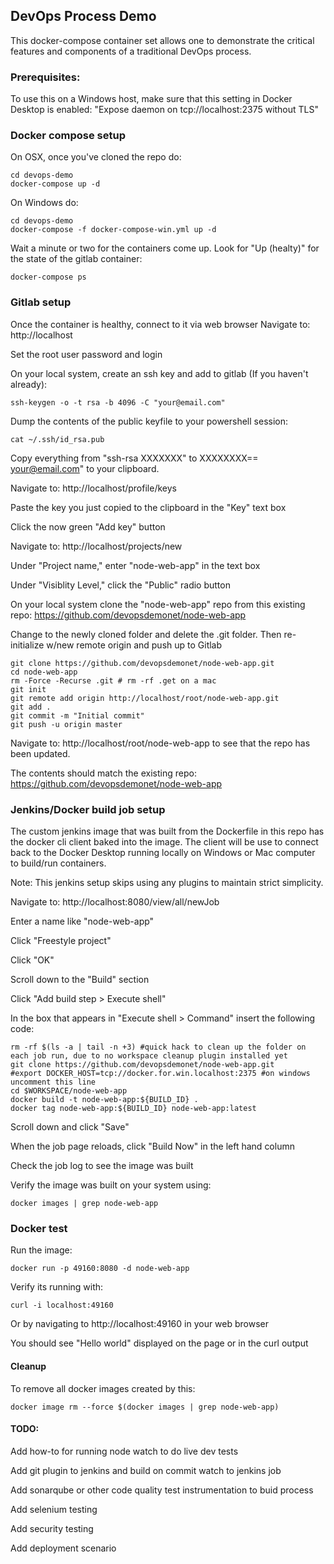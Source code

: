 ## DevOps Process Demo

This docker-compose container set allows one to demonstrate the critical features and components of a traditional DevOps process.

### Prerequisites:

To use this on a Windows host, make sure that this setting in Docker Desktop is enabled:
"Expose daemon on tcp://localhost:2375 without TLS"

### Docker compose setup

On OSX, once you've cloned the repo do:
```
cd devops-demo
docker-compose up -d
```

On Windows do:
```
cd devops-demo
docker-compose -f docker-compose-win.yml up -d
```

Wait a minute or two for the containers come up.
Look for "Up (healty)" for the state of the gitlab container:
```
docker-compose ps
```

### Gitlab setup

Once the container is healthy, connect to it via web browser
Navigate to: http://localhost

Set the root user password and login

On your local system, create an ssh key and add to gitlab (If you haven't already):
```
ssh-keygen -o -t rsa -b 4096 -C "your@email.com"
```

Dump the contents of the public keyfile to your powershell session:
```
cat ~/.ssh/id_rsa.pub
```

Copy everything from "ssh-rsa XXXXXXX" to XXXXXXXX== your@email.com" to your clipboard.

Navigate to: http://localhost/profile/keys

Paste the key you just copied to the clipboard in the "Key" text box

Click the now green "Add key" button

Navigate to: http://localhost/projects/new

Under "Project name," enter "node-web-app" in the text box

Under "Visiblity Level," click the "Public" radio button

On your local system clone the "node-web-app" repo from this existing repo: https://github.com/devopsdemonet/node-web-app

Change to the newly cloned folder and delete the .git folder. Then re-initialize w/new remote origin and push up to Gitlab
```
git clone https://github.com/devopsdemonet/node-web-app.git
cd node-web-app
rm -Force -Recurse .git # rm -rf .get on a mac
git init
git remote add origin http://localhost/root/node-web-app.git
git add .
git commit -m "Initial commit"
git push -u origin master
```

Navigate to: http://localhost/root/node-web-app to see that the repo has been updated.

The contents should match the existing repo: https://github.com/devopsdemonet/node-web-app

### Jenkins/Docker build job setup

The custom jenkins image that was built from the Dockerfile in this repo has the docker cli client baked into the image. The client will be use to connect back to the Docker Desktop running locally on Windows or Mac computer to build/run containers.

Note: This jenkins setup skips using any plugins to maintain strict simplicity.

Navigate to: http://localhost:8080/view/all/newJob

Enter a name like "node-web-app"

Click "Freestyle project"

Click "OK"

Scroll down to the "Build" section

Click "Add build step > Execute shell"

In the box that appears in "Execute shell > Command" insert the following code:
```
rm -rf $(ls -a | tail -n +3) #quick hack to clean up the folder on each job run, due to no workspace cleanup plugin installed yet
git clone https://github.com/devopsdemonet/node-web-app.git
#export DOCKER_HOST=tcp://docker.for.win.localhost:2375 #on windows uncomment this line
cd $WORKSPACE/node-web-app
docker build -t node-web-app:${BUILD_ID} .
docker tag node-web-app:${BUILD_ID} node-web-app:latest
```

Scroll down and click "Save"

When the job page reloads, click "Build Now" in the left hand column

Check the job log to see the image was built

Verify the image was built on your system using:
```
docker images | grep node-web-app
```

### Docker test

Run the image:
```
docker run -p 49160:8080 -d node-web-app
```

Verify its running with:
```
curl -i localhost:49160
```

Or by navigating to http://localhost:49160 in your web browser

You should see "Hello world" displayed on the page or in the curl output

#### Cleanup
To remove all docker images created by this:
```
docker image rm --force $(docker images | grep node-web-app)
```

#### TODO:
Add how-to for running node watch to do live dev tests

Add git plugin to jenkins and build on commit watch to jenkins job

Add sonarqube or other code quality test instrumentation to buid process

Add selenium testing

Add security testing

Add deployment scenario
